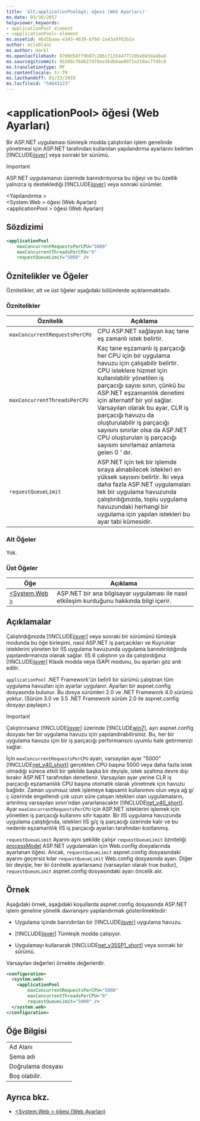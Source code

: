 ```yaml
---
title: '&lt;applicationPool&gt; öğesi (Web Ayarları)'
ms.date: 03/30/2017
helpviewer_keywords:
- applicationPool element
- <applicationPool> element
ms.assetid: 46d1baaa-e343-4639-b70d-2a43a9f62b2a
author: mcleblanc
ms.author: markl
ms.openlocfilehash: 8700d58ff9b07c286c713544777205e043da40a8
ms.sourcegitcommit: 6b308cf6d627d78ee36dbbae8972a310ac7fd6c8
ms.translationtype: MT
ms.contentlocale: tr-TR
ms.lasthandoff: 01/23/2019
ms.locfileid: "54643123"
---
```

# <a name="ltapplicationpoolgt-element-web-settings"></a>&lt;applicationPool&gt; öğesi (Web Ayarları)
Bir ASP.NET uygulaması tümleşik modda çalıştırılan işlem genelinde yönetmesi için ASP.NET tarafından kullanılan yapılandırma ayarlarını belirten [!INCLUDE[iisver](../../../../../includes/iisver-md.md)] veya sonraki bir sürümü.  
  
> [!IMPORTANT]
>  ASP.NET uygulamanızı üzerinde barındırılıyorsa bu öğeyi ve bu özellik yalnızca iş desteklediği [!INCLUDE[iisver](../../../../../includes/iisver-md.md)] veya sonraki sürümler.  
  
 \<Yapılandırma >  
\<System.Web > öğesi (Web Ayarları)  
\<applicationPool > öğesi (Web Ayarları)  
  
## <a name="syntax"></a>Sözdizimi  
  
```xml  
<applicationPool   
    maxConcurrentRequestsPerCPU="5000"   
    maxConcurrentThreadsPerCPU="0"   
    requestQueueLimit="5000" />  
```  
  
## <a name="attributes-and-elements"></a>Öznitelikler ve Öğeler  
 Öznitelikler, alt ve üst öğeler aşağıdaki bölümlerde açıklanmaktadır.  
  
### <a name="attributes"></a>Öznitelikler  
  
|Öznitelik|Açıklama|  
|---------------|-----------------|  
|`maxConcurrentRequestsPerCPU`|CPU ASP.NET sağlayan kaç tane eş zamanlı istek belirtir.|  
|`maxConcurrentThreadsPerCPU`|Kaç tane eşzamanlı iş parçacığı her CPU için bir uygulama havuzu için çalışabilir belirtir. CPU isteklere hizmet için kullanılabilir yönetilen iş parçacığı sayısı sınırı, çünkü bu ASP.NET eşzamanlılık denetimi için alternatif bir yol sağlar. Varsayılan olarak bu ayar, CLR iş parçacığı havuzu da oluşturulabilir iş parçacığı sayısını sınırlar olsa da ASP.NET CPU oluşturulan iş parçacığı sayısını sınırlamaz anlamına gelen 0 ' dır.|  
|`requestQueueLimit`|ASP.NET için tek bir işlemde sıraya alınabilecek istekleri en yüksek sayısını belirtir. İki veya daha fazla ASP.NET uygulamaları tek bir uygulama havuzunda çalıştırdığınızda, toplu uygulama havuzundaki herhangi bir uygulama için yapılan istekleri bu ayar tabi kümesidir.|  
  
### <a name="child-elements"></a>Alt Öğeler  
 Yok.  
  
### <a name="parent-elements"></a>Üst Öğeler  
  
|Öğe|Açıklama|  
|-------------|-----------------|  
|[\<System.Web >](../../../../../docs/framework/configure-apps/file-schema/web/system-web-element-web-settings.md)|ASP.NET bir ana bilgisayar uygulaması ile nasıl etkileşim kurduğunu hakkında bilgi içerir.|  
  
## <a name="remarks"></a>Açıklamalar  
 Çalıştırdığınızda [!INCLUDE[iisver](../../../../../includes/iisver-md.md)] veya sonraki bir sürümünü tümleşik modunda bu öğe birleşimi, nasıl ASP.NET iş parçacıkları ve Kuyruklar isteklerini yöneten bir IIS uygulama havuzunda uygulama barındırıldığında yapılandırmanıza olanak sağlar. IIS 6 çalıştırın ya da çalıştırdığınız [!INCLUDE[iisver](../../../../../includes/iisver-md.md)] Klasik modda veya ISAPI modunu, bu ayarları göz ardı edilir.  
  
 `applicationPool` .NET Framework'ün belirli bir sürümü çalıştıran tüm uygulama havuzları için ayarlar uygulanır. Ayarları bir aspnet.config dosyasında bulunur. Bu dosya sürümleri 2.0 ve .NET Framework 4.0 sürümü yoktur. (Sürüm 3.0 ve 3.5 .NET Framework sürüm 2.0 ile aspnet.config dosyayı paylaşın.)  
  
> [!IMPORTANT]
>  Çalıştırırsanız [!INCLUDE[iisver](../../../../../includes/iisver-md.md)] üzerinde [!INCLUDE[win7](../../../../../includes/win7-md.md)], ayrı aspnet.config dosyası her bir uygulama havuzu için yapılandırabilirsiniz. Bu, her bir uygulama havuzu için bir iş parçacığı performansını uyumlu hale getirmenizi sağlar.  
  
 İçin `maxConcurrentRequestsPerCPU` ayarı, varsayılan ayar "5000" [!INCLUDE[net_v40_short](../../../../../includes/net-v40-short-md.md)] gerçekten CPU başına 5000 veya daha fazla istek olmadığı sürece etkili bir şekilde başka bir deyişle, istek azaltma devre dışı bırakır ASP.NET tarafından denetlenir. Varsayılan ayar yerine CLR iş parçacığı eşzamanlılık CPU başına otomatik olarak yönetmek için havuzu bağlıdır. Zaman uyumsuz istek işlemeye kapsamlı kullanımını olun veya ağ g/ç üzerinde engellendi çok uzun süre çalışan istekleri olan uygulamaların, artırılmış varsayılan sınırı'ndan yararlanacaktır [!INCLUDE[net_v40_short](../../../../../includes/net-v40-short-md.md)]. Ayar `maxConcurrentRequestsPerCPU` için ASP.NET isteklerini işlemek için yönetilen iş parçacığı kullanımı sıfır kapatır. Bir IIS uygulama havuzunda uygulama çalıştığında, istekleri IIS g/ç iş parçacığı üzerinde kalır ve bu nedenle eşzamanlılık IIS iş parçacığı ayarları tarafından kısıtlanmış.  
  
 `requestQueueLimit` Ayarını aynı şekilde çalışır `requestQueueLimit` özniteliği [processModel](https://msdn.microsoft.com/library/4b8fe20e-74c8-4566-b72c-ce5f83c8e32d) ASP.NET uygulamaları için Web.config dosyalarında ayarlanan öğesi. Ancak, `requestQueueLimit` aspnet.config dosyasındaki ayarını geçersiz kılar `requestQueueLimit` Web.config dosyasında ayarı. Diğer bir deyişle, her iki öznitelik ayarlarsanız (varsayılan olarak true budur), `requestQueueLimit` aspnet.config dosyasındaki ayarı öncelik alır.  
  
## <a name="example"></a>Örnek  
 Aşağıdaki örnek, aşağıdaki koşullarda aspnet.config dosyasında ASP.NET işlem geneline yönelik davranışını yapılandırmak gösterilmektedir:  
  
-   Uygulama içinde barındırılan bir [!INCLUDE[iisver](../../../../../includes/iisver-md.md)] uygulama havuzu.  
  
-   [!INCLUDE[iisver](../../../../../includes/iisver-md.md)] Tümleşik modda çalışıyor.  
  
-   Uygulamayı kullanarak [!INCLUDE[net_v35SP1_short](../../../../../includes/net-v35sp1-short-md.md)] veya sonraki bir sürümü.  
  
 Varsayılan değerleri örnekte değerlerdir.  
  
```xml  
<configuration>  
  <system.web>  
    <applicationPool   
        maxConcurrentRequestsPerCPU="5000"  
        maxConcurrentThreadsPerCPU="0"   
        requestQueueLimit="5000" />  
  </system.web>  
</configuration>  
```  
  
## <a name="element-information"></a>Öğe Bilgisi  
  
|||  
|-|-|  
|Ad Alanı||  
|Şema adı||  
|Doğrulama dosyası||  
|Boş olabilir.||  
  
## <a name="see-also"></a>Ayrıca bkz.
- [\<System.Web > öğesi (Web Ayarları)](../../../../../docs/framework/configure-apps/file-schema/web/system-web-element-web-settings.md)
